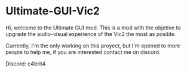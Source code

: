 # Ultimate-GUI-Vic2
Hi, welcome to the Ultimate GUI mod. This is a mod with the objetive to upgrade the audio-visual experience of the Vic2 the most as posible.

Currently, I'm the only working on this proyect, but I'm opened to more people to help me, if you are interested contact me on discord.

Discord: c4brit4
